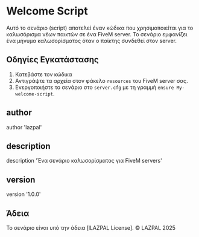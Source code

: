 # Welcome Script

Αυτό το σενάριο (script) αποτελεί έναν κώδικα που χρησιμοποιείται για το καλωσόρισμα νέων παικτών σε ένα FiveM server. Το σενάριο εμφανίζει ένα μήνυμα καλωσορίσματος όταν ο παίκτης συνδεθεί στον server.

## Οδηγίες Εγκατάστασης
1. Κατεβάστε τον κώδικα 
2. Αντιγράψτε τα αρχεία στον φάκελο `resources` του FiveM server σας.
3. Ενεργοποιήστε το σενάριο στο `server.cfg` με τη γραμμή `ensure My-welcome-script`.

## author
author 'lazpal'
## description
description 'Ένα σενάριο καλωσορίσματος για FiveM servers'
## version
version '1.0.0'

## Άδεια

Το σενάριο είναι υπό την άδεια [lLAZPAL License].
© LAZPAL 2025
